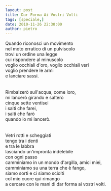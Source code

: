 ```yaml
---
layout: post
title: Dar Forma Ai Vostri Volti
tags: [speciale,]
date: 2010-11-26 22:30:00
author: pietro
---
```

Quando riconosci un movimento<br/>nel moto erratico di un pulviscolo<br/>trovi un ordine una legge<br/>cui rispondere al minuscolo<br/>voglio occhiali d'oro, voglio occhiali veri<br/>voglio prendere le armi<br/>e lanciare sassi.<br/><br/><br/>Rimbalzerò sull'acqua, come loro,<br/>mi lancerò girando e salterò<br/>cinque sette ventisei<br/>i salti che farei,<br/>i salti che farò<br/>quando io mi lancerò.<br/><br/><br/>Vetri rotti e scheggiati<br/>tengo tra i denti<br/>e tra le labbra<br/>lasciando un'impronta indelebile<br/>con ogni passo<br/>camminiamo in un mondo d'argilla, amici miei,<br/>camminiamo su una terra che è fango,<br/>siamo sorti e ci siamo sciolti<br/>col mio cuore qui rimango<br/>a cercare con le mani di dar forma ai vostri volti.<br/>
